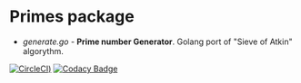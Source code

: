 # Primes package

*  *generate.go* - **Prime number Generator**. Golang port of "Sieve of Atkin" algorythm.

[![CircleCI](https://circleci.com/gh/gomth/primes/tree/main.svg?style=svg))](https://circleci.com/gh/gomth/primes/tree/main)
[![Codacy Badge](https://app.codacy.com/project/badge/Grade/687e7af393b64826814c41a77398f52d)](https://www.codacy.com/gh/gomth/primes/dashboard?utm_source=github.com&amp;utm_medium=referral&amp;utm_content=gomth/primes&amp;utm_campaign=Badge_Grade)